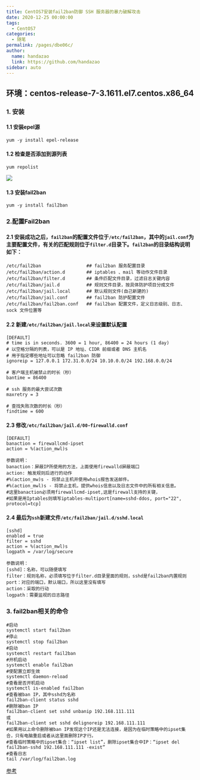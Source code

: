 ```yaml
---
title: CentOS7安装fail2ban防御 SSH 服务器的暴力破解攻击
date: 2020-12-25 00:00:00
tags: 
  - CentOS7
categories: 
  - 随笔
permalink: /pages/dbe06c/
author: 
  name: handazao
  link: https://github.com/handazao
sidebar: auto
---
```


## 环境：centos-release-7-3.1611.el7.centos.x86_64

### 1. 安装

#### 1.1 安装epel源

```
yum -y install epel-release
```

#### 1.2 检查是否添加到源列表

```
yum repolist
```

![](/images/Linux/image-20201225154403395.png)

####  1.3 安装fail2ban

```
yum -y install fail2ban
```

### 2.配置Fail2ban

####  2.1 安装成功之后，`fail2ban`的配置文件位于`/etc/fail2ban`，其中的`jail.conf`为主要配置文件，有关的匹配规则位于`filter.d`目录下。`fail2ban`的目录结构说明如下：

```
/etc/fail2ban                 ## fail2ban 服务配置目录
/etc/fail2ban/action.d        ## iptables 、mail 等动作文件目录
/etc/fail2ban/filter.d        ## 条件匹配文件目录，过滤日志关键内容
/etc/fail2ban/jail.d          ## 规则文件目录，按具体防护项目分成文件
/etc/fail2ban/jail.local      ## 默认规则文件(自己新建的)
/etc/fail2ban/jail.conf       ## fail2ban 防护配置文件
/etc/fail2ban/fail2ban.conf   ## fail2ban 配置文件，定义日志级别、日志、sock 文件位置等
```

####  2.2 新建`/etc/fail2ban/jail.local`来设置默认配置

```
[DEFAULT]
# time is in seconds. 3600 = 1 hour, 86400 = 24 hours (1 day)
# 以空格分隔的列表，可以是 IP 地址、CIDR 前缀或者 DNS 主机名
# 用于指定哪些地址可以忽略 fail2ban 防御
ignoreip = 127.0.0.1 172.31.0.0/24 10.10.0.0/24 192.168.0.0/24
 
# 客户端主机被禁止的时长（秒）
bantime = 86400
 
# ssh 服务的最大尝试次数 
maxretry = 3
 
# 查找失败次数的时长（秒）
findtime = 600
```

####  2.3 修改`/etc/fail2ban/jail.d/00-firewalld.conf`

```
[DEFAULT]
banaction = firewallcmd-ipset
action = %(action_mwl)s
 
参数说明：
banaction：屏蔽IP所使用的方法，上面使用firewalld屏蔽端口
action: 触发规则后进行的动作
#%(action_mw)s - 将禁止主机并使用whois报告发送邮件。
#%(action_mwl)s - 将禁止主机，提供whois信息以及日志文件中的所有相关信息。
#这里banaction必须用firewallcmd-ipset,这是firewall支持的关键，
#如果是用Iptables则填写iptables-multiport[name=sshd-ddos, port="22", protocol=tcp]
```

####  2.4 最后为`ssh`新建文件`/etc/fail2ban/jail.d/sshd.local`

```
[sshd]
enabled = true
filter = sshd
action = %(action_mwl)s
logpath = /var/log/secure
 
参数说明：
[sshd]：名称，可以随便填写
filter：规则名称，必须填写位于filter.d目录里面的规则，sshd是fail2ban内置规则
port：对应的端口，默认端口，所以这里没有填写
action：采取的行动
logpath：需要监视的日志路径
```

### 3. fail2ban相关的命令

```
#启动
systemctl start fail2ban
#停止
systemctl stop fail2ban
#启动
systemctl restart fail2ban
#开机启动
systemctl enable fail2ban
#使配置立即生效
systemctl daemon-reload
#查看是否开机启动
systemctl is-enabled fail2ban
#查看被ban IP，其中sshd为名称
fail2ban-client status sshd
#删除被ban IP
fail2ban-client set sshd unbanip 192.168.111.111
或
fail2ban-client set sshd delignoreip 192.168.111.111
#如果用以上命令删除被ban IP发现这个IP还是无法连接，是因为在临时策略中的ipset集合，只有电脑重启或者从这里面删除IP才行。
#查看临时策略中的ipset集合：“ipset list”，删除ipset集合中IP：“ipset del fail2ban-sshd 192.168.111.111 -exist”
#查看日志
tail /var/log/fail2ban.log
```

[参考](https://e2c.net/2019/07/09/151.html)

